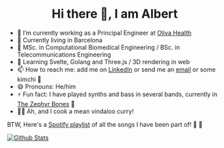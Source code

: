 <h1 align="center">
Hi there 👋, I am Albert
</h1>

- 🔭 I’m currently working as a Principal Engineer at [Oliva Health](https://www.oliva.health/)
- 🔆 Currently living in Barcelona
- 🏥 MSc. in Computational Biomedical Engineering / BSc. in Telecommunications Engineering
- 🌱 Learning Svelte, Golang and Three.js / 3D rendering in web
- 📫 How to reach me: add me on [LinkedIn](https://www.linkedin.com/in/albertalises/) or send me an [email](mailto:albert.alises@gmail.com) or some kimchi 
🍜
- 😄 Pronouns: He/him
- ⚡ Fun fact: I have played synths and bass in several bands, currently in [The Zephyr Bones](https://www.instagram.com/thezephyrbones/) 🌊
- 👨‍🍳 Ah, and I cook a mean vindaloo curry!

BTW, Here's a [Spotify playlist](https://open.spotify.com/playlist/1s9UtbCoAd8YvFFsi6zOiE?si=Aln8ubKnS7OsgLWUXzwXJg) of all the songs I have been part of! 🎹 
🎸

[![Github Stats](https://github-readme-stats.vercel.app/api?username=aalises&show_icons=true&hide=contribs)](https://github-readme-stats.vercel.app/api?username=aalises&show_icons=true&hide=contribs)

<!--
**aalises/aalises** is a ✨ _special_ ✨ repository because its `README.md` (this file) appears on your GitHub profile.

Here are some ideas to get you started:

- 🔭 I’m currently working on ...
- 🌱 I’m currently learning ...
- 👯 I’m looking to collaborate on ...
- 🤔 I’m looking for help with ...
- 💬 Ask me about ...
- 📫 How to reach me: ...
- 😄 Pronouns: ...
- ⚡ Fun fact: ...
-->
